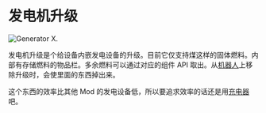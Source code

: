 # 发电机升级

![Generator X.](oredict:opencomputers:generatorUpgrade)

发电机升级是个给设备内嵌发电设备的升级。目前它仅支持煤这样的固体燃料。内部有存储燃料的物品栏。多余燃料可以通过对应的组件 API 取出。从[机器人](../block/robot.md)上移除升级时，会使里面的东西掉出来。

这个东西的效率比其他 Mod 的发电设备低，所以要追求效率的话还是用[充电器](../block/charger.md)吧。
